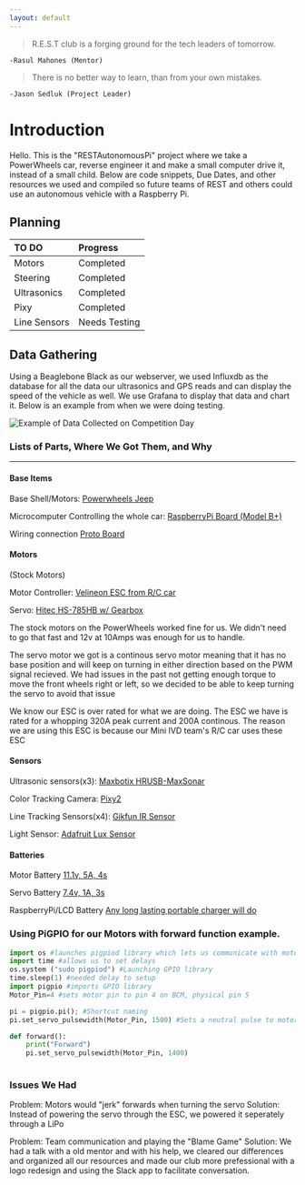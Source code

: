 ```yaml
---
layout: default
---
```

> R.E.S.T club is a forging ground for the tech leaders of tomorrow. 

    -Rasul Mahones (Mentor)

> There is no better way to learn, than from your own mistakes.

    -Jason Sedluk (Project Leader)

# Introduction
Hello. This is the "RESTAutonomousPi" project where we take a PowerWheels car, reverse engineer it and make a small computer drive it, instead of a small child. Below are code snippets, Due Dates, and other resources we used and compiled so future teams of REST and others could use an autonomous vehicle with a Raspberry Pi. 

## Planning

| TO DO        | Progress          | 
|:-------------|:------------------|
| Motors       | Completed         | 
| Steering     | Completed         | 
| Ultrasonics  | Completed         | 
| Pixy         | Completed         | 
| Line Sensors | Needs Testing     | 

## Data Gathering
Using a Beaglebone Black as our webserver, we used Influxdb as the database for all the data our ultrasonics and GPS reads and can display the speed of the vehicle as well. We use Grafana to display that data and chart it. Below is an example from when we were doing testing. 


![Example of Data Collected on Competition Day](https://github.com/JasonLS/RESTAutonomousPi/blob/master/docs/GPSdata2.png)


### Lists of Parts, Where We Got Them, and Why

* * *
#### Base Items
Base Shell/Motors: [Powerwheels Jeep](https://amzn.to/2U7uh0P)

Microcomputer Controlling the whole car: [RaspberryPi Board (Model B+)](https://amzn.to/2Sr8W0q)

Wiring connection [Proto Board](https://www.adafruit.com/product/1609)

#### Motors
(Stock Motors)

Motor Controller: [Velineon ESC from R/C car](https://amzn.to/2IvWJGu)

Servo: [Hitec HS-785HB w/ Gearbox](https://bit.ly/2GqXIX9)

The stock motors on the PowerWheels worked fine for us. We didn't need to go that fast and 12v at 10Amps was enough for us to handle.

The servo motor we got is a continous servo motor meaning that it has no base position and will keep on turning in either direction based on the PWM signal recieved. We had issues in the past not getting enough torque to move the front wheels right or left, so we decided to be able to keep turning the servo to avoid that issue

We know our ESC is over rated for what we are doing. The ESC we have is rated for a whopping 320A peak current and 200A continous. The reason we are using this ESC is because our Mini IVD team's R/C car uses these ESC

#### Sensors
Ultrasonic sensors(x3): [Maxbotix HRUSB-MaxSonar](https://bit.ly/2VncRgV)

Color Tracking Camera: [Pixy2](https://amzn.to/2EdOKu8) 

Line Tracking Sensors(x4): [Gikfun IR Sensor](https://amzn.to/2v3KFob)

Light Sensor: [Adafruit Lux Sensor](https://www.adafruit.com/product/1980?gclid=EAIaIQobChMI3qjvoKCb4gIVl7jACh12_AOKEAQYAiABEgKQOfD_BwE)

#### Batteries
Motor Battery [11.1v, 5A, 4s](https://amzn.to/2ZhBmPt)

Servo Battery [7.4v, 1A, 3s](https://amzn.to/2UZbhoH)

RaspberryPi/LCD Battery [Any long lasting portable charger will do](https://amzn.to/2VH4UDL)

### Using PiGPIO for our Motors with forward function example.

```py
import os #launches pigpiod library which lets us communicate with motors
import time #allows us to set delays
os.system ("sudo pigpiod") #Launching GPIO library
time.sleep(1) #needed delay to setup
import pigpio #imports GPIO library
Motor_Pin=4 #sets motor pin to pin 4 on BCM, physical pin 5

pi = pigpio.pi(); #Shortcut naming
pi.set_servo_pulsewidth(Motor_Pin, 1500) #Sets a neutral pulse to motors telling it to get ready for communication   

def forward():
    print("Forward")
    pi.set_servo_pulsewidth(Motor_Pin, 1400)
    
```

### Issues We Had
Problem: Motors would "jerk" forwards when turning the servo
Solution: Instead of powering the servo through the ESC, we powered it seperately through a LiPo

Problem: Team communication and playing the "Blame Game"
Solution: We had a talk with a old mentor and with his help, we cleared our differences and organized all our resources and made our club more prefessional with a logo redesign and using the Slack app to facilitate conversation. 
